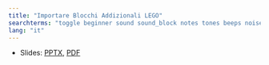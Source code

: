 ```yaml
---
title: "Importare Blocchi Addizionali LEGO"
searchterms: "toggle beginner sound sound_block notes tones beeps noises rsf importing_additional_lego_blocks"
lang: "it"
---
```

 <ul>
 <li class="ng-binding">Slides:
 <a href="translations/it/beginner/ImportareBlocchi.pptx">PPTX</a>,
 <a href="translations/it/beginner/ImportareBlocchi.pdf">PDF</a>
 </li>
 </ul>
